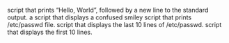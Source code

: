 script that prints “Hello, World”, followed by a new line to the standard output.
a script that displays a confused smiley 
script that prints /etc/passwd file.
script that displays the last 10 lines of /etc/passwd.
script that displays the first 10 lines.
